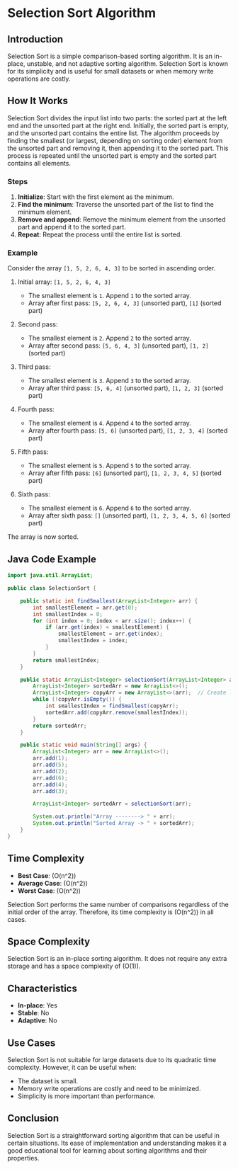# Selection Sort Algorithm

## Introduction

Selection Sort is a simple comparison-based sorting algorithm. It is an in-place, unstable, and not adaptive sorting algorithm. Selection Sort is known for its simplicity and is useful for small datasets or when memory write operations are costly.

## How It Works

Selection Sort divides the input list into two parts: the sorted part at the left end and the unsorted part at the right end. Initially, the sorted part is empty, and the unsorted part contains the entire list. The algorithm proceeds by finding the smallest (or largest, depending on sorting order) element from the unsorted part and removing it, then appending it to the sorted part. This process is repeated until the unsorted part is empty and the sorted part contains all elements.

### Steps

1. **Initialize**: Start with the first element as the minimum.
2. **Find the minimum**: Traverse the unsorted part of the list to find the minimum element.
3. **Remove and append**: Remove the minimum element from the unsorted part and append it to the sorted part.
4. **Repeat**: Repeat the process until the entire list is sorted.

### Example

Consider the array `[1, 5, 2, 6, 4, 3]` to be sorted in ascending order.

1. Initial array: `[1, 5, 2, 6, 4, 3]`
   - The smallest element is `1`. Append `1` to the sorted array.
   - Array after first pass: `[5, 2, 6, 4, 3]` (unsorted part), `[1]` (sorted part)

2. Second pass:
   - The smallest element is `2`. Append `2` to the sorted array.
   - Array after second pass: `[5, 6, 4, 3]` (unsorted part), `[1, 2]` (sorted part)

3. Third pass:
   - The smallest element is `3`. Append `3` to the sorted array.
   - Array after third pass: `[5, 6, 4]` (unsorted part), `[1, 2, 3]` (sorted part)

4. Fourth pass:
   - The smallest element is `4`. Append `4` to the sorted array.
   - Array after fourth pass: `[5, 6]` (unsorted part), `[1, 2, 3, 4]` (sorted part)

5. Fifth pass:
   - The smallest element is `5`. Append `5` to the sorted array.
   - Array after fifth pass: `[6]` (unsorted part), `[1, 2, 3, 4, 5]` (sorted part)

6. Sixth pass:
   - The smallest element is `6`. Append `6` to the sorted array.
   - Array after sixth pass: `[]` (unsorted part), `[1, 2, 3, 4, 5, 6]` (sorted part)

The array is now sorted.

## Java Code Example

```java
import java.util.ArrayList;

public class SelectionSort {

    public static int findSmallest(ArrayList<Integer> arr) {
        int smallestElement = arr.get(0);
        int smallestIndex = 0;
        for (int index = 0; index < arr.size(); index++) {
            if (arr.get(index) < smallestElement) {
                smallestElement = arr.get(index);
                smallestIndex = index;
            }
        }
        return smallestIndex;
    }

    public static ArrayList<Integer> selectionSort(ArrayList<Integer> arr) {
        ArrayList<Integer> sortedArr = new ArrayList<>();
        ArrayList<Integer> copyArr = new ArrayList<>(arr);  // Create local copy of the array to avoid 'popping' elements from the original array while sorting
        while (!copyArr.isEmpty()) {
            int smallestIndex = findSmallest(copyArr);
            sortedArr.add(copyArr.remove(smallestIndex));
        }
        return sortedArr;
    }

    public static void main(String[] args) {
        ArrayList<Integer> arr = new ArrayList<>();
        arr.add(1);
        arr.add(5);
        arr.add(2);
        arr.add(6);
        arr.add(4);
        arr.add(3);

        ArrayList<Integer> sortedArr = selectionSort(arr);

        System.out.println("Array --------> " + arr);
        System.out.println("Sorted Array -> " + sortedArr);
    }
}
```
## Time Complexity

- **Best Case**: \(O(n^2)\)
- **Average Case**: \(O(n^2)\)
- **Worst Case**: \(O(n^2)\)

Selection Sort performs the same number of comparisons regardless of the initial order of the array. Therefore, its time complexity is \(O(n^2)\) in all cases.

## Space Complexity

Selection Sort is an in-place sorting algorithm. It does not require any extra storage and has a space complexity of \(O(1)\).

## Characteristics

- **In-place**: Yes
- **Stable**: No
- **Adaptive**: No

## Use Cases

Selection Sort is not suitable for large datasets due to its quadratic time complexity. However, it can be useful when:

- The dataset is small.
- Memory write operations are costly and need to be minimized.
- Simplicity is more important than performance.

## Conclusion

Selection Sort is a straightforward sorting algorithm that can be useful in certain situations. Its ease of implementation and understanding makes it a good educational tool for learning about sorting algorithms and their properties.
